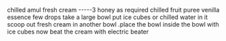 chilled amul fresh cream -----3
honey as required
chilled fruit puree
venilla essence few drops
take a large bowl put ice cubes or chilled water in it
scoop out fresh cream in another bowl .place the bowl inside the bowl with ice cubes
now beat the cream with electric beater 